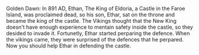 Golden Dawn:
In 891 AD, Ethan, The King of Eldoria, a Castle in the Faroe Island, was proclaimed dead, so his son, Ethar, sat on the throne and became the king of the castle. The Vikings thought that the New King doesn't have enough experience to mentain safety inside the castle, so they desided to invade it. Fortunetly, Ethar started perparing the defence. When the vikings came, they were surprised of the defences that he perpared. Now you should help Ethar in defending the castle. 
